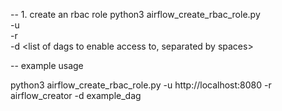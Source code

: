 -- 1. create an rbac role
python3 airflow_create_rbac_role.py \
-u <airflow-url> \
-r <name of role> \
-d <list of dags to enable access to, separated by spaces>

-- example usage

python3 airflow_create_rbac_role.py -u http://localhost:8080 -r airflow_creator -d example_dag
